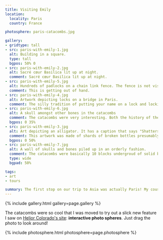 ```yaml
---
title: Visiting Emily
location:
  locality: Paris
  country: France

photosphere: paris-catacombs.jpg

gallery:
- gridtype: tall
- src: paris-with-emily-1.jpg
  alt: Building in a square.
  type: tall
  bgpos: 50% 0
- src: paris-with-emily-2.jpg
  alt: Sacré cœur Basilica lit up at night.
  comment: Sacré cœur Basilica lit up at night.
- src: paris-with-emily-5.jpg
  alt: Hundreds of padlocks on a chain link fence. The fence is not visible.
  comment: This is getting out of hand.
- src: paris-with-emily-4.jpg
  alt: Artwork depicting locks on a bridge in Paris.
  comment: The silly tradition of putting your name on a lock and locking it to a specific bridge in Paris is being put to a stop, and they have commissioned artists to make lock-themed art in its place.
- src: paris-with-emily-6.jpg
  alt: A skull amongst other bones in the catacombs
  comment: The catacombs were very interesting. Both the history of the stone and the resting dead.
  bgpos: 0 35%
- src: paris-with-emily-3.jpg
  alt: Art depicting an alligator. It has a caption that says "Shatters"
  comment: This artwork was made of shards of broken bottles presumably found in the street.
  bgpos: 0 50%
- src: paris-with-emily-7.jpg
  alt: A wall of skulls and bones piled up in an orderly fashion.
  comment: The catacombs were basically 10 blocks undergroud of solid bones and skulls.
  type: wide
  bgpad: 50%

tags:
- art
- tours

summary: The first stop on our trip to Asia was actually Paris! My cousin Emily had just moved there and we wanted to get a visit in before leaving for 6 months.
---
```


{% include gallery.html gallery=page.gallery %}

The catacombs were so cool that I was moved to try out a slick new feature I saw on [Helior Colorado's site](http://places.helior.info/): **interactive photo spheres**. Just drag the photo to look around!

{% include photosphere.html photosphere=page.photosphere %}
